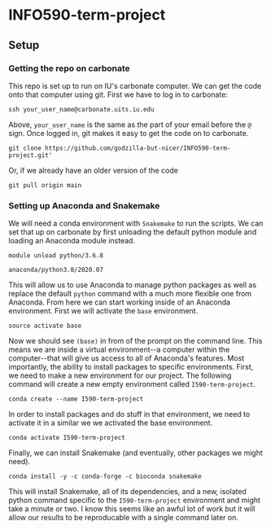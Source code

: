 # INFO590-term-project

## Setup

### Getting the repo on carbonate

This repo is set up to run on IU's carbonate computer. We can get the code onto that computer using git. First we have to log in to carbonate:

`ssh your_user_name@carbonate.uits.iu.edu`

Above, `your_user_name` is the same as the part of your email before the `@` sign. Once logged in, git makes it easy to get the code on to carbonate.

`git clone https://github.com/godzilla-but-nicer/INFO590-term-project.git'`

Or, if we already have an older version of the code

`git pull origin main`

### Setting up Anaconda and Snakemake

We will need a conda environment with `Snakemake` to run the scripts. We can set that up on carbonate by first unloading the default python module and loading an Anaconda module instead.

`module unload python/3.6.8`

`anaconda/python3.8/2020.07`

This will allow us to use Anaconda to manage python packages as well as replace the default `python` command with a much more flexible one from Anaconda. From here we can start working inside of an Anaconda environment. First we will activate the `base` environment.

`source activate base`

Now we should see `(base)` in from of the prompt on the command line. This means we are inside a virtual environment--a computer within the computer--that will give us access to all of Anaconda's features. Most importantly, the ability to install packages to specific environments. First, we need to make a new environment for our project. The following command will create a new empty environment called `I590-term-project`.

`conda create --name I590-term-project`

In order to install packages and do stuff in that environment, we need to activate it in a similar we we activated the base environment.

`conda activate I590-term-project`

Finally, we can install Snakemake (and eventually, other packages we might need).

`conda install -y -c conda-forge -c bioconda snakemake`

This will install Snakemake, all of its dependencies, and a new, isolated python command specific to the `I590-term-project` environment and might take a minute or two. I know this seems like an awful lot of work but it will allow our results to be reproducable with a single command later on.
